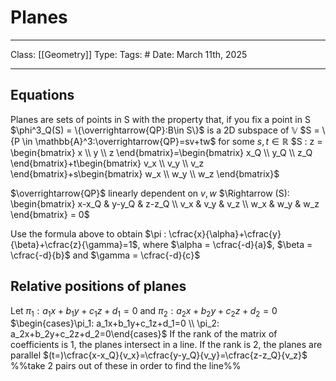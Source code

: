 # Planes
___
Class: [[Geometry]]
Type: 
Tags: # 
Date: March 11th, 2025
___

## Equations
Planes are sets of points in S with the property that, if you fix a point in S
$\phi^3_Q(S) = \{\overrightarrow{QP}:B\in S\}$ is a 2D subspace of $\mathbb{V}$
$S = \{P \in \mathbb{A}^3:\overrightarrow{QP}=sv+tw$ for some $s,t\in \mathbb{R}$
$S : z = \begin{bmatrix} x \\ y \\ z \end{bmatrix}=\begin{bmatrix} x_Q \\ y_Q \\ z_Q \end{bmatrix}+t\begin{bmatrix} v_x \\ v_y \\ v_z \end{bmatrix}+s\begin{bmatrix} w_x \\ w_y \\ w_z \end{bmatrix}$

$\overrightarrow{QP}$ linearly dependent on $v,w$ $\Rightarrow (S): \begin{bmatrix} x-x_Q & y-y_Q & z-z_Q \\ v_x & v_y & v_z \\ w_x & w_y & w_z \end{bmatrix} = 0$

Use the formula above to obtain 
$\pi : \cfrac{x}{\alpha}+\cfrac{y}{\beta}+\cfrac{z}{\gamma}=1$, where $\alpha = \cfrac{-d}{a}$, $\beta = \cfrac{-d}{b}$ and $\gamma = \cfrac{-d}{c}$

## Relative positions of planes 
Let $\pi_1: a_1x+b_1y+c_1z+d_1=0$ and $\pi_2: a_2x+b_2y+c_2z+d_2=0$
$\begin{cases}\pi_1: a_1x+b_1y+c_1z+d_1=0 \\ \pi_2: a_2x+b_2y+c_2z+d_2=0\end{cases}$
If the rank of the matrix of coefficients is 1, the planes intersect in a line. If the rank is 2, the planes are parallel
$(t=)\cfrac{x-x_Q}{v_x}=\cfrac{y-y_Q}{v_y}=\cfrac{z-z_Q}{v_z}$ %%take 2 pairs out of these in order to find the line%%

